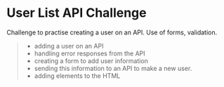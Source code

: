 # User List API Challenge

Challenge to practise creating a user on an API. Use of forms, validation.

> - adding a user on an API
> - handling error responses from the API 
> - creating a form to add user information 
> - sending this information to an API to make a new user.
> - adding elements to the HTML
> 


